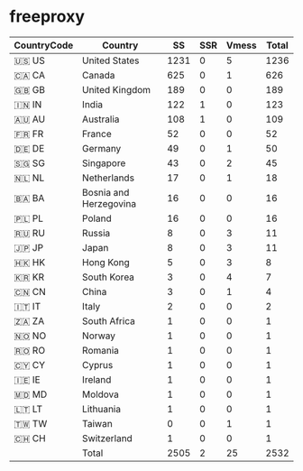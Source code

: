 # freeproxy

|CountryCode|Country|SS|SSR|Vmess|Total|
|  ----  | ----  |  ----  | ----  |  ----  | ----  |
|🇺🇸 US|United States|1231|0|5|1236|
|🇨🇦 CA|Canada|625|0|1|626|
|🇬🇧 GB|United Kingdom|189|0|0|189|
|🇮🇳 IN|India|122|1|0|123|
|🇦🇺 AU|Australia|108|1|0|109|
|🇫🇷 FR|France|52|0|0|52|
|🇩🇪 DE|Germany|49|0|1|50|
|🇸🇬 SG|Singapore|43|0|2|45|
|🇳🇱 NL|Netherlands|17|0|1|18|
|🇧🇦 BA|Bosnia and Herzegovina|16|0|0|16|
|🇵🇱 PL|Poland|16|0|0|16|
|🇷🇺 RU|Russia|8|0|3|11|
|🇯🇵 JP|Japan|8|0|3|11|
|🇭🇰 HK|Hong Kong|5|0|3|8|
|🇰🇷 KR|South Korea|3|0|4|7|
|🇨🇳 CN|China|3|0|1|4|
|🇮🇹 IT|Italy|2|0|0|2|
|🇿🇦 ZA|South Africa|1|0|0|1|
|🇳🇴 NO|Norway|1|0|0|1|
|🇷🇴 RO|Romania|1|0|0|1|
|🇨🇾 CY|Cyprus|1|0|0|1|
|🇮🇪 IE|Ireland|1|0|0|1|
|🇲🇩 MD|Moldova|1|0|0|1|
|🇱🇹 LT|Lithuania|1|0|0|1|
|🇹🇼 TW|Taiwan|0|0|1|1|
|🇨🇭 CH|Switzerland|1|0|0|1|
||Total|2505|2|25|2532|

